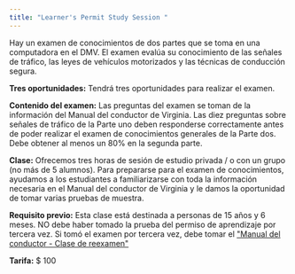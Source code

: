 ```yaml
---
title: "Learner's Permit Study Session "
---
```

Hay un examen de conocimientos de dos partes que se toma en una computadora en el DMV. El examen evalúa su conocimiento de las señales de tráfico, las leyes de vehículos motorizados y las técnicas de conducción segura.

**Tres oportunidades:**  Tendrá tres oportunidades para realizar el examen.

**Contenido del examen:**  Las preguntas del examen se toman de la información del Manual del conductor de Virginia. Las diez preguntas sobre señales de tráfico de la Parte uno deben responderse correctamente antes de poder realizar el examen de conocimientos generales de la Parte dos. Debe obtener al menos un 80% en la segunda parte.

**Clase:**  Ofrecemos tres horas de sesión de estudio privada / o con un grupo (no más de 5 alumnos). Para prepararse para el examen de conocimientos, ayudamos a los estudiantes a familiarizarse con toda la información necesaria en el Manual del conductor de Virginia y le damos la oportunidad de tomar varias pruebas de muestra.

**Requisito previo:**  Esta clase está destinada a personas de 15 años y 6 meses. NO debe haber tomado la prueba del permiso de aprendizaje por tercera vez. Si tomó el examen por tercera vez, debe tomar el ["Manual del conductor - Clase de reexamen"](https://abigailsdrivingschool.com/es/drivers-manual)

**Tarifa:**  $ 100
